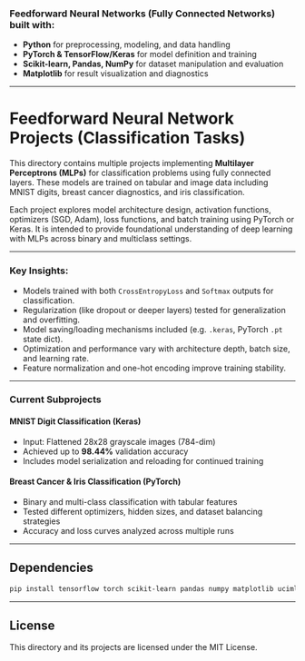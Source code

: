 ### Feedforward Neural Networks (Fully Connected Networks) built with:

* **Python** for preprocessing, modeling, and data handling
* **PyTorch & TensorFlow/Keras** for model definition and training
* **Scikit-learn, Pandas, NumPy** for dataset manipulation and evaluation
* **Matplotlib** for result visualization and diagnostics

---

# Feedforward Neural Network Projects (Classification Tasks)

This directory contains multiple projects implementing **Multilayer Perceptrons (MLPs)** for classification problems using fully connected layers. These models are trained on tabular and image data including MNIST digits, breast cancer diagnostics, and iris classification.

Each project explores model architecture design, activation functions, optimizers (SGD, Adam), loss functions, and batch training using PyTorch or Keras. It is intended to provide foundational understanding of deep learning with MLPs across binary and multiclass settings.

---

### **Key Insights:**

* Models trained with both `CrossEntropyLoss` and `Softmax` outputs for classification.
* Regularization (like dropout or deeper layers) tested for generalization and overfitting.
* Model saving/loading mechanisms included (e.g. `.keras`, PyTorch `.pt` state dict).
* Optimization and performance vary with architecture depth, batch size, and learning rate.
* Feature normalization and one-hot encoding improve training stability.

---

### Current Subprojects

#### MNIST Digit Classification (Keras)

* Input: Flattened 28x28 grayscale images (784-dim)
* Achieved up to **98.44%** validation accuracy
* Includes model serialization and reloading for continued training

#### Breast Cancer & Iris Classification (PyTorch)

* Binary and multi-class classification with tabular features
* Tested different optimizers, hidden sizes, and dataset balancing strategies
* Accuracy and loss curves analyzed across multiple runs

---

## Dependencies

```bash
pip install tensorflow torch scikit-learn pandas numpy matplotlib ucimlrepo
```

---

## License

This directory and its projects are licensed under the MIT License.
